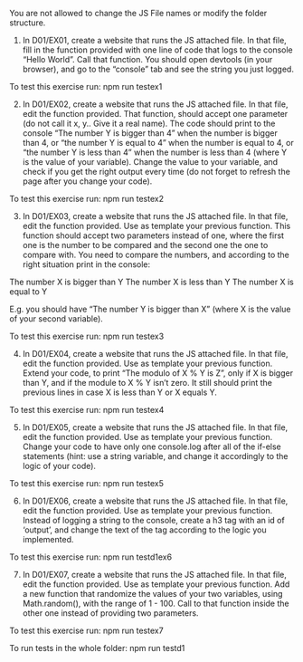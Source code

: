 You are not allowed to change the JS File names or modify the folder structure.

1.	In D01/EX01, create a website that runs the JS attached file. In that file, fill in the function provided with one line of code that logs to the console “Hello World”. Call that function. You should open devtools (in your browser), and go to the “console” tab and see the string you just logged.

To test this exercise run: npm run testex1 

2.	In D01/EX02, create a website that runs the JS attached file. In that file, edit the function provided. That function, should accept one parameter (do not call it x, y.. Give it a real name). The code should print to the console “The number Y is bigger than 4” when the number is bigger than 4, or “the number Y is equal to 4” when the number is equal to 4, or “the number Y is less than 4” when the number is less than 4 (where Y is the value of your variable). Change the value to your variable, and check if you get the right output every time (do not forget to refresh the page after you change your code).

To test this exercise run: npm run testex2

3.	In D01/EX03, create a website that runs the JS attached file. In that file, edit the function provided. Use as template your previous function. This function should accept two parameters instead of one, where the first one is the number to be compared and the second one the one to compare with. You need to compare the numbers, and according to the right situation print in the console:

The number X is bigger than Y
The number X is less than Y
The number X is equal to Y

E.g. you should have “The number Y is bigger than X” (where X is the value of your second variable).

To test this exercise run: npm run testex3

4.	In D01/EX04, create a website that runs the JS attached file. In that file, edit the function provided. Use as template your previous function. Extend your code, to print “The modulo of X % Y is Z”, only if X is bigger than Y, and if the module to X % Y isn’t zero. It still should print the previous lines in case X is less than Y or X equals Y.

To test this exercise run: npm run testex4

5.	In D01/EX05, create a website that runs the JS attached file. In that file, edit the function provided. Use as template your previous function. Change your code to have only one console.log after all of the if-else statements (hint: use a string variable, and change it accordingly to the logic of your code).

To test this exercise run: npm run testex5

6.	In D01/EX06, create a website that runs the JS attached file. In that file, edit the function provided. Use as template your previous function. Instead of logging a string to the console, create a h3 tag with an id of ‘output’, and change the text of the tag according to the logic you implemented.

To test this exercise run: npm run testd1ex6

7.	In D01/EX07, create a website that runs the JS attached file. In that file, edit the function provided. Use as template your previous function. Add a new function that  randomize the values of your two variables, using Math.random(), with the range of 1 - 100. Call to that function inside the other one instead of providing two parameters.

To test this exercise run: npm run testex7

To run tests in the whole folder: npm run testd1
